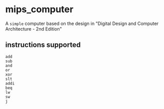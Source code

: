 # mips_computer

A `simple` computer based on the design in "Digital Design and Computer Architecture - 2nd Edition"

## instructions supported

    add
    sub
    and
    or
    xor
    slt
    addi
    beq
    lw
    sw
    j